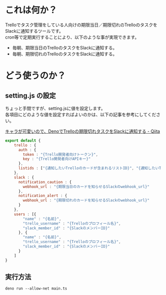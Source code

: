 # これは何か？

Trelloでタスク管理をしている人向けの期限当日／期限切れのTrelloのタスクをSlackに通知するツールです。  
cron等で定期実行することにより、以下のような事が実現できます。
- 毎朝、期限当日のTrelloのタスクをSlackに通知する。
- 毎朝、期限切れのTrelloのタスクをSlackに通知する。

# どう使うのか？

## setting.js の設定

ちょっと手間ですが、setting.jsに値を設定します。  
各項目にどのような値を設定すればよいのかは、以下の記事を参考にしてください。

[キャラが可愛いので、DenoでTrelloの期限切れタスクをSlackに通知する \- Qiita](https://qiita.com/George22e/items/22ff225e172ed8f65788)


```setting.js
export default {
    trello : {
      auth : {
        token : "{Trello開発者向けトークン}",
        key : "{Trello開発者向けAPIキー}"
      },
      listids : ["{通知したいTrelloのカードが含まれるリストID}", "{通知したいTrelloのカードが含まれるリストID}"]
    },
    slack : {
      notification_caution : {
        webhook_url : "{期限当日のカードを知らせるSlackのwebhook_url}"
      }, 
      notification_alert : {
        webhook_url : "{期限切れのカードを知らせるSlackのwebhook_url}"
      }
    },
    users : [{
        "name" : "{名前}",
        "trello_username" : "{Trelloのプロフィール名}",
        "slack_member_id" : "{SlackのメンバーID}"
      }, {
        "name" : "{名前}",
        "trello_username" : "{Trelloのプロフィール名}",
        "slack_member_id" : "{SlackのメンバーID}"
      }
    ]
}
```

## 実行方法

```
deno run --allow-net main.ts
```
